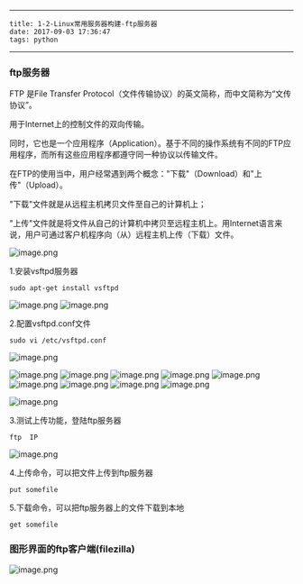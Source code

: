 
---
    title: 1-2-Linux常用服务器构建-ftp服务器
    date: 2017-09-03 17:36:47
    tags: python
---
### ftp服务器

FTP 是File Transfer Protocol（文件传输协议）的英文简称，而中文简称为“文传协议”。

用于Internet上的控制文件的双向传输。

同时，它也是一个应用程序（Application）。基于不同的操作系统有不同的FTP应用程序，而所有这些应用程序都遵守同一种协议以传输文件。

在FTP的使用当中，用户经常遇到两个概念："下载"（Download）和"上传"（Upload）。

"下载"文件就是从远程主机拷贝文件至自己的计算机上；

"上传"文件就是将文件从自己的计算机中拷贝至远程主机上。用Internet语言来说，用户可通过客户机程序向（从）远程主机上传（下载）文件。

![image.png](https://upload-images.jianshu.io/upload_images/5809200-ffaa71ab8753e42b.png?imageMogr2/auto-orient/strip%7CimageView2/2/w/1240)


1.安装vsftpd服务器

```
sudo apt-get install vsftpd

```

![image.png](https://upload-images.jianshu.io/upload_images/5809200-56f9f98c06ee70b2.png?imageMogr2/auto-orient/strip%7CimageView2/2/w/1240)
![image.png](https://upload-images.jianshu.io/upload_images/5809200-7a39a19da5b4d4e0.png?imageMogr2/auto-orient/strip%7CimageView2/2/w/1240)


2.配置vsftpd.conf文件

```
sudo vi /etc/vsftpd.conf

```
![image.png](https://upload-images.jianshu.io/upload_images/5809200-cc693dd95fe51ef2.png?imageMogr2/auto-orient/strip%7CimageView2/2/w/1240)

![image.png](https://upload-images.jianshu.io/upload_images/5809200-1919176dcb815674.png?imageMogr2/auto-orient/strip%7CimageView2/2/w/1240)
![image.png](https://upload-images.jianshu.io/upload_images/5809200-f8eabb9946c10d82.png?imageMogr2/auto-orient/strip%7CimageView2/2/w/1240)
![image.png](https://upload-images.jianshu.io/upload_images/5809200-622a19ba4b33e83e.png?imageMogr2/auto-orient/strip%7CimageView2/2/w/1240)
![image.png](https://upload-images.jianshu.io/upload_images/5809200-44d7def45f3a81f6.png?imageMogr2/auto-orient/strip%7CimageView2/2/w/1240)
![image.png](https://upload-images.jianshu.io/upload_images/5809200-39214f23d56cf474.png?imageMogr2/auto-orient/strip%7CimageView2/2/w/1240)
![image.png](https://upload-images.jianshu.io/upload_images/5809200-699340183043a44a.png?imageMogr2/auto-orient/strip%7CimageView2/2/w/1240)
![image.png](https://upload-images.jianshu.io/upload_images/5809200-1e9600bc495bbac6.png?imageMogr2/auto-orient/strip%7CimageView2/2/w/1240)
![image.png](https://upload-images.jianshu.io/upload_images/5809200-04d9bbe779a63a42.png?imageMogr2/auto-orient/strip%7CimageView2/2/w/1240)
![image.png](https://upload-images.jianshu.io/upload_images/5809200-5265374a78cd51ad.png?imageMogr2/auto-orient/strip%7CimageView2/2/w/1240)

![image.png](https://upload-images.jianshu.io/upload_images/5809200-7f53d635f45c85c4.png?imageMogr2/auto-orient/strip%7CimageView2/2/w/1240)

3.测试上传功能，登陆ftp服务器

```
ftp  IP

```

![image.png](https://upload-images.jianshu.io/upload_images/5809200-c41510e2e3092153.png?imageMogr2/auto-orient/strip%7CimageView2/2/w/1240)


4.上传命令，可以把文件上传到ftp服务器

```
put somefile

```

5.下载命令，可以把ftp服务器上的文件下载到本地

```
get somefile

```

### 图形界面的ftp客户端(filezilla)

![image.png](https://upload-images.jianshu.io/upload_images/5809200-6370709791273b7e.png?imageMogr2/auto-orient/strip%7CimageView2/2/w/1240)


